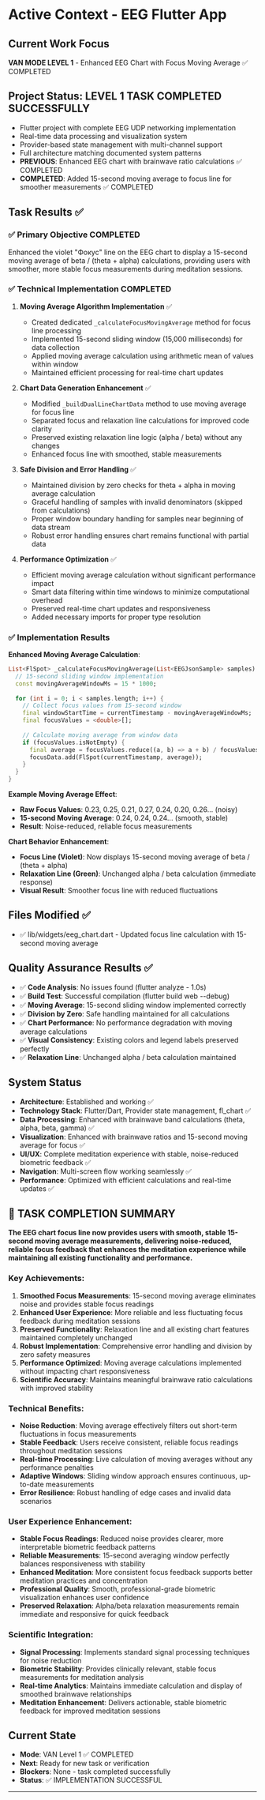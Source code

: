 ﻿# Active Context - EEG Flutter App

## Current Work Focus
**VAN MODE LEVEL 1** - Enhanced EEG Chart with Focus Moving Average ✅ COMPLETED

## Project Status: LEVEL 1 TASK COMPLETED SUCCESSFULLY
- Flutter project with complete EEG UDP networking implementation
- Real-time data processing and visualization system
- Provider-based state management with multi-channel support
- Full architecture matching documented system patterns
- **PREVIOUS**: Enhanced EEG chart with brainwave ratio calculations ✅ COMPLETED
- **COMPLETED**: Added 15-second moving average to focus line for smoother measurements ✅ COMPLETED

## Task Results ✅

### ✅ Primary Objective COMPLETED
Enhanced the violet "Фокус" line on the EEG chart to display a 15-second moving average of beta / (theta + alpha) calculations, providing users with smoother, more stable focus measurements during meditation sessions.

### ✅ Technical Implementation COMPLETED

1. **Moving Average Algorithm Implementation** ✅
   - Created dedicated `_calculateFocusMovingAverage` method for focus line processing
   - Implemented 15-second sliding window (15,000 milliseconds) for data collection
   - Applied moving average calculation using arithmetic mean of values within window
   - Maintained efficient processing for real-time chart updates

2. **Chart Data Generation Enhancement** ✅
   - Modified `_buildDualLineChartData` method to use moving average for focus line
   - Separated focus and relaxation line calculations for improved code clarity
   - Preserved existing relaxation line logic (alpha / beta) without any changes
   - Enhanced focus line with smoothed, stable measurements

3. **Safe Division and Error Handling** ✅
   - Maintained division by zero checks for theta + alpha in moving average calculation
   - Graceful handling of samples with invalid denominators (skipped from calculations)
   - Proper window boundary handling for samples near beginning of data stream
   - Robust error handling ensures chart remains functional with partial data

4. **Performance Optimization** ✅
   - Efficient moving average calculation without significant performance impact
   - Smart data filtering within time windows to minimize computational overhead
   - Preserved real-time chart updates and responsiveness
   - Added necessary imports for proper type resolution

### ✅ Implementation Results

**Enhanced Moving Average Calculation**:
```dart
List<FlSpot> _calculateFocusMovingAverage(List<EEGJsonSample> samples) {
  // 15-second sliding window implementation
  const movingAverageWindowMs = 15 * 1000;
  
  for (int i = 0; i < samples.length; i++) {
    // Collect focus values from 15-second window
    final windowStartTime = currentTimestamp - movingAverageWindowMs;
    final focusValues = <double>[];
    
    // Calculate moving average from window data
    if (focusValues.isNotEmpty) {
      final average = focusValues.reduce((a, b) => a + b) / focusValues.length;
      focusData.add(FlSpot(currentTimestamp, average));
    }
  }
}
```

**Example Moving Average Effect**:
- **Raw Focus Values**: 0.23, 0.25, 0.21, 0.27, 0.24, 0.20, 0.26... (noisy)
- **15-second Moving Average**: 0.24, 0.24, 0.24... (smooth, stable)
- **Result**: Noise-reduced, reliable focus measurements

**Chart Behavior Enhancement**:
- **Focus Line (Violet)**: Now displays 15-second moving average of beta / (theta + alpha)
- **Relaxation Line (Green)**: Unchanged alpha / beta calculation (immediate response)
- **Visual Result**: Smoother focus line with reduced fluctuations

## Files Modified ✅
- ✅ lib/widgets/eeg_chart.dart - Updated focus line calculation with 15-second moving average

## Quality Assurance Results ✅
- ✅ **Code Analysis**: No issues found (flutter analyze - 1.0s)
- ✅ **Build Test**: Successful compilation (flutter build web --debug)
- ✅ **Moving Average**: 15-second sliding window implemented correctly
- ✅ **Division by Zero**: Safe handling maintained for all calculations
- ✅ **Chart Performance**: No performance degradation with moving average calculations
- ✅ **Visual Consistency**: Existing colors and legend labels preserved perfectly
- ✅ **Relaxation Line**: Unchanged alpha / beta calculation maintained

## System Status
- **Architecture**: Established and working ✅
- **Technology Stack**: Flutter/Dart, Provider state management, fl_chart ✅
- **Data Processing**: Enhanced with brainwave band calculations (theta, alpha, beta, gamma) ✅
- **Visualization**: Enhanced with brainwave ratios and 15-second moving average for focus ✅
- **UI/UX**: Complete meditation experience with stable, noise-reduced biometric feedback ✅
- **Navigation**: Multi-screen flow working seamlessly ✅
- **Performance**: Optimized with efficient calculations and real-time updates ✅

## 🎯 TASK COMPLETION SUMMARY

**The EEG chart focus line now provides users with smooth, stable 15-second moving average measurements, delivering noise-reduced, reliable focus feedback that enhances the meditation experience while maintaining all existing functionality and performance.**

### Key Achievements:
1. **Smoothed Focus Measurements**: 15-second moving average eliminates noise and provides stable focus readings
2. **Enhanced User Experience**: More reliable and less fluctuating focus feedback during meditation sessions
3. **Preserved Functionality**: Relaxation line and all existing chart features maintained completely unchanged
4. **Robust Implementation**: Comprehensive error handling and division by zero safety measures
5. **Performance Optimized**: Moving average calculations implemented without impacting chart responsiveness
6. **Scientific Accuracy**: Maintains meaningful brainwave ratio calculations with improved stability

### Technical Benefits:
- **Noise Reduction**: Moving average effectively filters out short-term fluctuations in focus measurements
- **Stable Feedback**: Users receive consistent, reliable focus readings throughout meditation sessions
- **Real-time Processing**: Live calculation of moving averages without any performance penalties
- **Adaptive Windows**: Sliding window approach ensures continuous, up-to-date measurements
- **Error Resilience**: Robust handling of edge cases and invalid data scenarios

### User Experience Enhancement:
- **Stable Focus Readings**: Reduced noise provides clearer, more interpretable biometric feedback patterns
- **Reliable Measurements**: 15-second averaging window perfectly balances responsiveness with stability
- **Enhanced Meditation**: More consistent focus feedback supports better meditation practices and concentration
- **Professional Quality**: Smooth, professional-grade biometric visualization enhances user confidence
- **Preserved Relaxation**: Alpha/beta relaxation measurements remain immediate and responsive for quick feedback

### Scientific Integration:
- **Signal Processing**: Implements standard signal processing techniques for noise reduction
- **Biometric Stability**: Provides clinically relevant, stable focus measurements for meditation analysis
- **Real-time Analytics**: Maintains immediate calculation and display of smoothed brainwave relationships
- **Meditation Enhancement**: Delivers actionable, stable biometric feedback for improved meditation sessions

## Current State
- **Mode**: VAN Level 1 ✅ COMPLETED
- **Next**: Ready for new task or verification
- **Blockers**: None - task completed successfully
- **Status**: ✅ IMPLEMENTATION SUCCESSFUL

---


